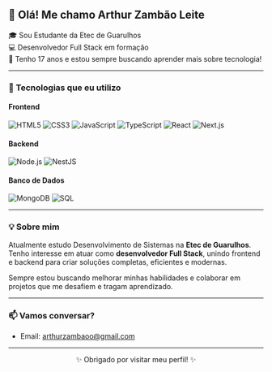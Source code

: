 ## 👋 Olá! Me chamo Arthur Zambão Leite

🎓 Sou Estudante da Etec de Guarulhos  
💻 Desenvolvedor Full Stack em formação  
📅 Tenho 17 anos e estou sempre buscando aprender mais sobre tecnologia!

---

### 🚀 Tecnologias que eu utilizo

#### Frontend
 ![HTML5](https://img.shields.io/badge/HTML5-E34F26?style=flat&logo=html5&logoColor=white)
 ![CSS3](https://img.shields.io/badge/CSS3-1572B6?style=flat&logo=css3&logoColor=white)
 ![JavaScript](https://img.shields.io/badge/JavaScript-F7DF1E?style=flat&logo=javascript&logoColor=black)
 ![TypeScript](https://img.shields.io/badge/TypeScript-3178C6?style=flat&logo=typescript&logoColor=white)
 ![React](https://img.shields.io/badge/React-20232A?style=flat&logo=react&logoColor=61DAFB)
 ![Next.js](https://img.shields.io/badge/Next.js-000000?style=flat&logo=next.js&logoColor=white)

#### Backend
 ![Node.js](https://img.shields.io/badge/Node.js-339933?style=flat&logo=node.js&logoColor=white)
 ![NestJS](https://img.shields.io/badge/NestJS-E0234E?style=flat&logo=nestjs&logoColor=white)

#### Banco de Dados
 ![MongoDB](https://img.shields.io/badge/MongoDB-47A248?style=flat&logo=mongodb&logoColor=white)
 ![SQL](https://img.shields.io/badge/SQL-4479A1?style=flat&logo=mysql&logoColor=white)

---

### 💡 Sobre mim

Atualmente estudo Desenvolvimento de Sistemas na **Etec de Guarulhos**.  
Tenho interesse em atuar como **desenvolvedor Full Stack**, unindo frontend e backend para criar soluções completas, eficientes e modernas.

Sempre estou buscando melhorar minhas habilidades e colaborar em projetos que me desafiem e tragam aprendizado.

---

### 📫 Vamos conversar?

- Email: arthurzambaoo@gmail.com

---

<div align="center">
  ✨ Obrigado por visitar meu perfil! ✨
</div>
